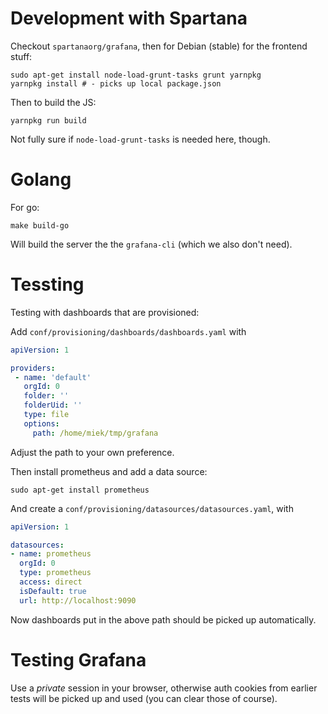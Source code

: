 # Development with Spartana

Checkout `spartanaorg/grafana`, then for Debian (stable) for the frontend stuff:

~~~
sudo apt-get install node-load-grunt-tasks grunt yarnpkg
yarnpkg install # - picks up local package.json
~~~

Then to build the JS:

~~~
yarnpkg run build
~~~

Not fully sure if `node-load-grunt-tasks` is needed here, though.

# Golang

For go:

~~~
make build-go
~~~
Will build the server the the `grafana-cli` (which we also don't need).

# Tessting

Testing with dashboards that are provisioned:

Add `conf/provisioning/dashboards/dashboards.yaml` with
~~~ yaml
apiVersion: 1

providers:
 - name: 'default'
   orgId: 0
   folder: ''
   folderUid: ''
   type: file
   options:
     path: /home/miek/tmp/grafana
~~~
Adjust the path to your own preference.

Then install prometheus and add a data source:

~~~
sudo apt-get install prometheus
~~~

And create a `conf/provisioning/datasources/datasources.yaml`, with
~~~ yaml
apiVersion: 1

datasources:
- name: prometheus
  orgId: 0
  type: prometheus
  access: direct
  isDefault: true
  url: http://localhost:9090
~~~

Now dashboards put in the above path should be picked up automatically.

# Testing Grafana

Use a *private* session in your browser, otherwise auth cookies from earlier tests will be picked up
and used (you can clear those of course).

